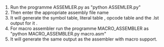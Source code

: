 1. Run the programme  ASSEMLER.py as "python ASSEMLER.py"
2. Then enter the appropriate assembly file name
3. It will generate the symbol table, literal table , opcode table and the .lst output for it .
4. For macro assembler run the programme MACRO_ASSEMBLER as "python MACRO_ASSEMBLER.py macro.asm"
5. It will generate the same output as the assembler with macro support.
